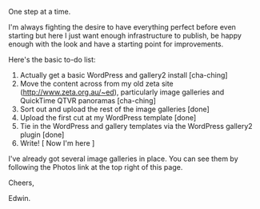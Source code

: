 <!--
.. title: Patience, grasshopper
.. slug: 20051121patience-grasshopper
.. date: 2005/11/21 12:45:29
.. tags: Technology
.. link: 
.. description: 
-->


One step at a time.

I'm always fighting the desire to have everything perfect before even starting but here I just want enough infrastructure to publish, be happy enough with the look and have a starting point for improvements.

Here's the basic to-do list:

1.  Actually get a basic WordPress and gallery2 install [cha-ching]
2.  Move the content across from my old zeta site (http://www.zeta.org.au/~ed), particularly image galleries and QuickTime QTVR panoramas [cha-ching]
3.  Sort out and upload the rest of the image galleries [done]
4.  Upload the first cut at my WordPress template [done]
5.  Tie in the WordPress and gallery templates via the WordPress gallery2 plugin [done]
6.  Write! [ Now I'm here ]

I've already got several image galleries in place. You can see them by following the Photos link at the top right of this page.

Cheers,

Edwin.

